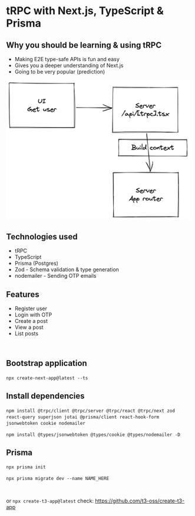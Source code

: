 # tRPC with Next.js, TypeScript & Prisma

## Why you should be learning & using tRPC
* Making E2E type-safe APIs is fun and easy
* Gives you a deeper understanding of Next.js 
* Going to be very popular (prediction)


<img src="./diagram.png" width="500px"/>

## Technologies used
* tRPC
* TypeScript
* Prisma (Postgres)
* Zod - Schema validation & type generation
* nodemailer - Sending OTP emails

## Features
* Register user
* Login with OTP
* Create a post
* View a post
* List posts

<br>

## Bootstrap application
`npx create-next-app@latest --ts`

## Install dependencies
`npm install @trpc/client @trpc/server @trpc/react @trpc/next zod react-query superjson jotai @prisma/client react-hook-form jsonwebtoken cookie nodemailer`

`npm install @types/jsonwebtoken @types/cookie @types/nodemailer -D`

## Prisma
`npx prisma init`

`npx prisma migrate dev --name NAME_HERE`

<br>

or `npx create-t3-app@latest` check: https://github.com/t3-oss/create-t3-app